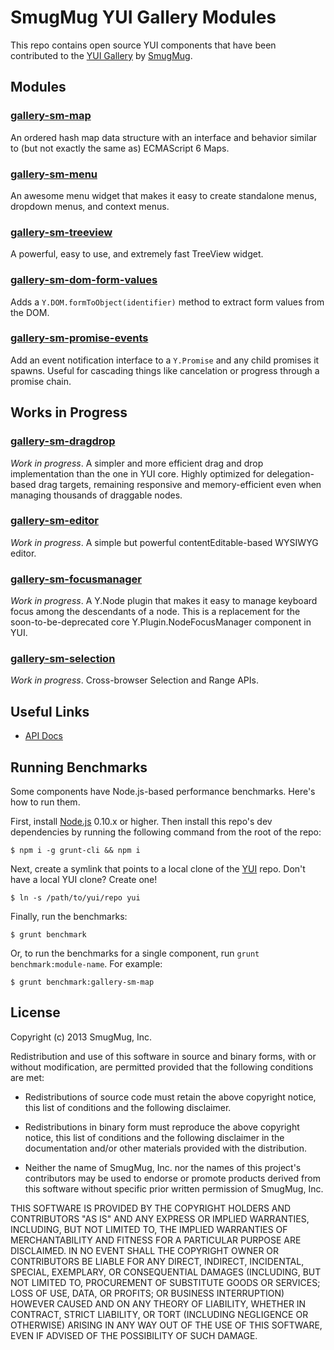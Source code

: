 SmugMug YUI Gallery Modules
===========================

This repo contains open source YUI components that have been contributed to the
[YUI Gallery](http://yuilibrary.com/gallery/) by
[SmugMug](http://www.smugmug.com).


Modules
-------

### [gallery-sm-map](src/sm-map)

An ordered hash map data structure with an interface and behavior similar to
(but not exactly the same as) ECMAScript 6 Maps.

### [gallery-sm-menu](src/sm-menu)

An awesome menu widget that makes it easy to create standalone menus, dropdown
menus, and context menus.

### [gallery-sm-treeview](src/sm-treeview)

A powerful, easy to use, and extremely fast TreeView widget.

### [gallery-sm-dom-form-values](src/sm-dom-form-values)

Adds a `Y.DOM.formToObject(identifier)` method to extract form values from the
DOM.

### [gallery-sm-promise-events](src/sm-promise-events)

Add an event notification interface to a `Y.Promise` and any child promises it
spawns. Useful for cascading things like cancelation or progress through a
promise chain.


Works in Progress
-----------------

### [gallery-sm-dragdrop](src/sm-dragdrop)

_Work in progress_. A simpler and more efficient drag and drop implementation
than the one in YUI core. Highly optimized for delegation-based drag targets,
remaining responsive and memory-efficient even when managing thousands of
draggable nodes.

### [gallery-sm-editor](src/sm-editor)

_Work in progress_. A simple but powerful contentEditable-based WYSIWYG editor.

### [gallery-sm-focusmanager](src/sm-focusmanager)

_Work in progress_. A Y.Node plugin that makes it easy to manage keyboard focus
among the descendants of a node. This is a replacement for the
soon-to-be-deprecated core Y.Plugin.NodeFocusManager component in YUI.

### [gallery-sm-selection](src/sm-selection)

_Work in progress_. Cross-browser Selection and Range APIs.


Useful Links
------------

* [API Docs](http://smugmug.github.com/yui-gallery/api/)


Running Benchmarks
------------------

Some components have Node.js-based performance benchmarks. Here's how to run
them.

First, install [Node.js](http://nodejs.org/) 0.10.x or higher. Then install this
repo's dev dependencies by running the following command from the root of the
repo:

```
$ npm i -g grunt-cli && npm i
```

Next, create a symlink that points to a local clone of the
[YUI](https://github.com/yui/yui3) repo. Don't have a local YUI clone? Create
one!

```
$ ln -s /path/to/yui/repo yui
```

Finally, run the benchmarks:

```
$ grunt benchmark
```

Or, to run the benchmarks for a single component, run
`grunt benchmark:module-name`. For example:

```
$ grunt benchmark:gallery-sm-map
```

License
-------

Copyright (c) 2013 SmugMug, Inc.

Redistribution and use of this software in source and binary forms, with or
without modification, are permitted provided that the following conditions are
met:

  * Redistributions of source code must retain the above copyright notice, this
    list of conditions and the following disclaimer.

  * Redistributions in binary form must reproduce the above copyright notice,
    this list of conditions and the following disclaimer in the documentation
    and/or other materials provided with the distribution.

  * Neither the name of SmugMug, Inc. nor the names of this project's
    contributors may be used to endorse or promote products derived from this
    software without specific prior written permission of SmugMug, Inc.

THIS SOFTWARE IS PROVIDED BY THE COPYRIGHT HOLDERS AND CONTRIBUTORS "AS IS" AND
ANY EXPRESS OR IMPLIED WARRANTIES, INCLUDING, BUT NOT LIMITED TO, THE IMPLIED
WARRANTIES OF MERCHANTABILITY AND FITNESS FOR A PARTICULAR PURPOSE ARE
DISCLAIMED. IN NO EVENT SHALL THE COPYRIGHT OWNER OR CONTRIBUTORS BE LIABLE FOR
ANY DIRECT, INDIRECT, INCIDENTAL, SPECIAL, EXEMPLARY, OR CONSEQUENTIAL DAMAGES
(INCLUDING, BUT NOT LIMITED TO, PROCUREMENT OF SUBSTITUTE GOODS OR SERVICES;
LOSS OF USE, DATA, OR PROFITS; OR BUSINESS INTERRUPTION) HOWEVER CAUSED AND ON
ANY THEORY OF LIABILITY, WHETHER IN CONTRACT, STRICT LIABILITY, OR TORT
(INCLUDING NEGLIGENCE OR OTHERWISE) ARISING IN ANY WAY OUT OF THE USE OF THIS
SOFTWARE, EVEN IF ADVISED OF THE POSSIBILITY OF SUCH DAMAGE.
